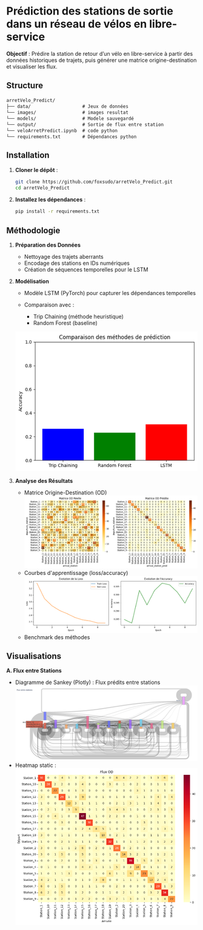 # Prédiction des stations de sortie dans un réseau de vélos en libre-service

**Objectif** : Prédire la station de retour d’un vélo en libre-service à partir des données historiques de trajets, puis générer une matrice origine-destination et visualiser les flux.

## Structure
```
arretVelo_Predict/
├── data/                   # Jeux de données
└── images/                 # images resultat
└── models/                 # Modele sauvegardé
└── output/                 # Sortie de flux entre station
└── veloArretPredict.ipynb  # code python
└── requirements.txt        # Dépendances python
```

## Installation

1. **Cloner le dépôt** :
   ```bash
   git clone https://github.com/foxsudo/arretVelo_Predict.git
   cd arretVelo_Predict
   ```
2. **Installez les dépendances** :
   ```bash
   pip install -r requirements.txt
   ```

## Méthodologie

1. **Préparation des Données**

    - Nettoyage des trajets aberrants
    - Encodage des stations en IDs numériques
    - Création de séquences temporelles pour le LSTM

2. **Modélisation**

    - Modèle LSTM (PyTorch) pour capturer les dépendances temporelles
    - Comparaison avec :

        - Trip Chaining (méthode heuristique)
        - Random Forest (baseline)

    ![Texte alternatif](images/comparaison.png)

3. **Analyse des Résultats**

    - Matrice Origine-Destination (OD)
    ![Texte alternatif](images/matriceOD.png)
    - Courbes d'apprentissage (loss/accuracy)
    ![Texte alternatif](images/courbeApprentissage.png)
    - Benchmark des méthodes

## Visualisations

**A. Flux entre Stations**
- Diagramme de Sankey (Plotly) : Flux prédits entre stations
 ![Texte alternatif](images/sankey_plot.png)
- Heatmap static :
 ![Texte alternatif](images/fluxOD.png)